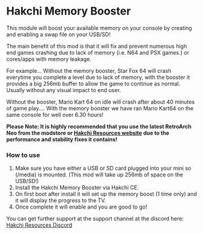 # Hakchi Memory Booster

This module will boost your available memory on your console by creating and enabling a swap file on your USB/SD!

The main benefit of this mod is that it will fix and prevent numerous high end games crashing due to lack of memory (i.e. N64 and PSX games.) or cores/apps with memory leakage.

For example... Without the memory booster, Star Fox 64 will crash everytime you complete a level due to lack of memory, with the booster it provides a big 256mb buffer to allow the game to continue as normal. Usually without any visual impact to end user.

Without the booster, Mario Kart 64 on idle will crash after about 40 minutes of game play.... With the memory booster we have ran Mario Kart64 on the same console for well over 6.30 hours!

**Please Note: It is highly recommended that you use the latest RetroArch Neo from the modstore or [Hakchi Resources website](http://hakchiresources.com) due to the performance and stability fixes it contains!**

### How to use

1. Make sure you have either a USB or SD card plugged into your mini so (/media) is mounted. (This mod will take up 256mb of space on the USB/SD!)
2. Install the Hakchi Memory Booster via Hakchi CE.
3. On first boot after install it will set up the memory boost (1 time only) and it will display the progress to the TV.
4. Once complete it will enable and you are good to go!

You can get further support at the support channel at the discord here: [Hakchi Resources Discord](https://discord.gg/8gygsrw)
